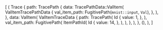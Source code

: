 [
    (
        Trace {
            path: TracePath {
                data: TracePathData::ValItem(
                    ValItemTracePathData {
                        val_item_path: FugitivePath(`mnist::input`, `Val`),
                    },
                ),
            },
            data: ValItem(
                ValItemTraceData {
                    path: TracePath(
                        Id {
                            value: 1,
                        },
                    ),
                    val_item_path: FugitivePath(
                        ItemPathId(
                            Id {
                                value: 14,
                            },
                        ),
                    ),
                },
            ),
        },
        (),
    ),
]